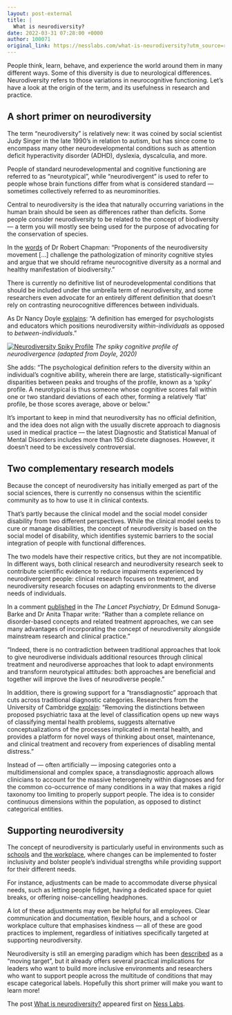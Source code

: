 ```yaml
---
layout: post-external
title: |
  What is neurodiversity?
date: 2022-03-31 07:28:00 +0000
author: 100071
original_link: https://nesslabs.com/what-is-neurodiversity?utm_source=rss&utm_medium=rss&utm_campaign=what-is-neurodiversity
---
```


People think, learn, behave, and experience the world around them in many different ways. Some of this diversity is due to neurological differences. Neurodiversity refers to those variations in neurocognitive functioning. Let’s have a look at the origin of the term, and its usefulness in research and practice.

## A short primer on neurodiversity

The term “neurodiversity” is relatively new: it was coined by social scientist Judy Singer in the late 1990’s in relation to autism, but has since come to encompass many other neurodevelopmental conditions such as attention deficit hyperactivity disorder (ADHD), dyslexia, dyscalculia, and more.

People of standard neurodevelopmental and cognitive functioning are referred to as “neurotypical”, while “neurodivergent” is used to refer to people whose brain functions differ from what is considered standard — sometimes collectively referred to as neurominorities.

Central to neurodiversity is the idea that naturally occurring variations in the human brain should be seen as differences rather than deficits. Some people consider neurodiversity to be related to the concept of biodiversity — a term you will mostly see being used for the purpose of advocating for the conservation of species.

In the [words](https://journals.sagepub.com/doi/10.1177/1745691620959833) of Dr Robert Chapman: “Proponents of the neurodiversity movement […] challenge the pathologization of minority cognitive styles and argue that we should reframe neurocognitive diversity as a normal and healthy manifestation of biodiversity.”

There is currently no definitive list of neurodevelopmental conditions  that should be included under the umbrella term of neurodiversity, and some researchers even advocate for an entirely different definition that doesn’t rely on contrasting neurocognitive differences between individuals.

As Dr Nancy Doyle [explains](https://www.ncbi.nlm.nih.gov/pmc/articles/PMC7732033/): “A definition has emerged for psychologists and educators which positions neurodiversity _within-individuals_ as opposed to _between-individuals_.”

[![Neurodiversity Spiky Profile](https://nesslabs.com/wp-content/uploads/2022/03/neurodiversity-spiky-profile.png)](https://nesslabs.com/wp-content/uploads/2022/03/neurodiversity-spiky-profile.png)
_The spiky cognitive profile of neurodivergence (adapted from Doyle, 2020)_

She adds: “The psychological definition refers to the diversity within an individual’s cognitive ability, wherein there are large, statistically-significant disparities between peaks and troughs of the profile, known as a ‘spiky’ profile. A neurotypical is thus someone whose cognitive scores fall within one or two standard deviations of each other, forming a relatively ‘flat’ profile, be those scores average, above or below.”

It’s important to keep in mind that neurodiversity has no official definition, and the idea does not align with the usually discrete approach to diagnosis used in medical practice — the latest Diagnostic and Statistical Manual of Mental Disorders includes more than 150 discrete diagnoses. However, it doesn’t need to be excessively controversial.

## Two complementary research models

Because the concept of neurodiversity has initially emerged as part of the social sciences, there is currently no consensus within the scientific community as to how to use it in clinical contexts.

That’s partly because the clinical model and the social model consider disability from two different perspectives. While the clinical model seeks to cure or manage disabilities, the concept of neurodiversity is based on the social model of disability, which identifies systemic barriers to the social integration of people with functional differences.

The two models have their respective critics, but they are not incompatible. In different ways, both clinical research and neurodiversity research seek to contribute scientific evidence to reduce impairments experienced by neurodivergent people: clinical research focuses on treatment, and neurodiversity research focuses on adapting environments to the diverse needs of individuals.

In a comment [published](https://www.thelancet.com/journals/lanpsy/article/PIIS2215-0366(21)00167-X/fulltext) in the _The Lancet Psychiatry_, Dr Edmund Sonuga-Barke and Dr Anita Thapar​​ write: “Rather than a complete reliance on disorder-based concepts and related treatment approaches, we can see many advantages of incorporating the concept of neurodiversity alongside mainstream research and clinical practice.”

“Indeed, there is no contradiction between traditional approaches that look to give neurodiverse individuals additional resources through clinical treatment and neurodiverse approaches that look to adapt environments and transform neurotypical attitudes: both approaches are beneficial and together will improve the lives of neurodiverse people.”

In addition, there is growing support for a “transdiagnostic” approach that cuts across traditional diagnostic categories. Researchers from the University of Cambridge [explain](https://www.ncbi.nlm.nih.gov/pmc/articles/PMC7027356/): “Removing the distinctions between proposed psychiatric taxa at the level of classification opens up new ways of classifying mental health problems, suggests alternative conceptualizations of the processes implicated in mental health, and provides a platform for novel ways of thinking about onset, maintenance, and clinical treatment and recovery from experiences of disabling mental distress.”

Instead of — often artificially — imposing categories onto a multidimensional and complex space, a transdiagnostic approach allows clinicians to account for the massive heterogeneity within diagnoses and for the common co-occurrence of many conditions in a way that makes a rigid taxonomy too limiting to properly support people. The idea is to consider continuous dimensions within the population, as opposed to distinct categorical entities.

## Supporting neurodiversity

The concept of neurodiversity is particularly useful in environments such as [schools](https://nesslabs.com/neuroeducation) and [the workplace](https://nesslabs.com/tag/work), where changes can be implemented to foster inclusivity and bolster people’s individual strengths while providing support for their different needs.

For instance, adjustments can be made to accommodate diverse physical needs, such as letting people fidget, having a dedicated space for quiet breaks, or offering noise-cancelling headphones.

A lot of these adjustments may even be helpful for all employees. Clear communication and documentation, flexible hours, and a school or workplace culture that emphasises kindness — all of these are good practices to implement, regardless of initiatives specifically targeted at supporting neurodiversity.

Neurodiversity is still an emerging paradigm which has been [described](https://www.ncbi.nlm.nih.gov/pmc/articles/PMC7611889/#R3) as a “moving target”, but it already offers several practical implications for leaders who want to build more inclusive environments and researchers who want to support people across the multitude of conditions that may escape categorical labels. Hopefully this short primer will make you want to learn more!

The post [What is neurodiversity?](https://nesslabs.com/what-is-neurodiversity) appeared first on [Ness Labs](https://nesslabs.com).
